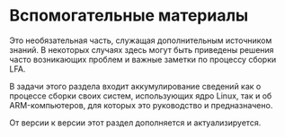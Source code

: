 # Вспомогательные материалы

Это необязательная часть, служащая дополнительным источником знаний. В некоторых случаях здесь могут быть приведены решения часто возникающих проблем и важные заметки по процессу сборки LFA.

В задачи этого раздела входит аккумулирование сведений как о процессе сборки своих систем, использующих ядро Linux, так и об ARM-компьютеров, для которых это руководство и предназначено.

От версии к версии этот раздел дополняется и актуализируется.
